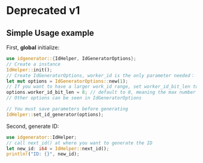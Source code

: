 # Deprecated v1

## Simple Usage example

First, **global** initialize:

```rust
use idgenerator::{IdHelper, IdGeneratorOptions};
// Create a instance
IdHelper::init();
// Create IdGeneratorOptions, worker_id is the only parameter needed：
let mut options = IdGeneratorOptions::new(1);
// If you want to have a larger work_id range, set worker_id_bit_len to a larger number
options.worker_id_bit_len = 8; // default to 8, meaning the max number of work_id is 2^8 - 1
// Other options can be seen in IdGeneratorOptions

// You must save parameters before generating
IdHelper::set_id_generator(options);
```

Second, generate ID:

```rust
use idgenerator::IdHelper;
// call next_id() at where you want to generate the ID
let new_id: i64 = IdHelper::next_id();
println!("ID: {}", new_id);
```
